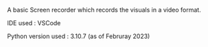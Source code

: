 A basic Screen recorder which records the visuals in a video format.

IDE used : VSCode

Python version used : 3.10.7 (as of Februray 2023)

